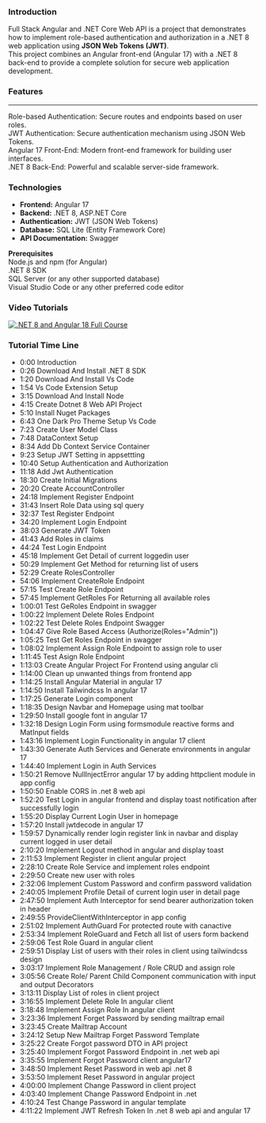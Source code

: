 ### Introduction
Full Stack Angular and .NET Core Web API is a project that demonstrates how to implement role-based authentication and authorization in a .NET 8 web application using <b>JSON Web Tokens (JWT)</b>.<br/> This project combines an Angular front-end (Angular 17) with a .NET 8 back-end to provide a complete solution for secure web application development.

### Features
<hr/>
Role-based Authentication: Secure routes and endpoints based on user roles.<br/>
JWT Authentication: Secure authentication mechanism using JSON Web Tokens.<br/>
Angular 17 Front-End: Modern front-end framework for building user interfaces.<br/>
.NET 8 Back-End: Powerful and scalable server-side framework.

### Technologies
+ **Frontend:** Angular 17<br/>
+ **Backend:** .NET 8, ASP.NET Core<br/>
+ **Authentication:** JWT (JSON Web Tokens)<br/>
+ **Database:** SQL Lite (Entity Framework Core)<br/>
+ **API Documentation:** Swagger<br/>

**Prerequisites**<br/>
Node.js and npm (for Angular)<br/>
.NET 8 SDK<br/>
SQL Server (or any other supported database)<br/>
Visual Studio Code or any other preferred code editor<br/>

### Video Tutorials
[![.NET 8 and Angular 18 Full Course ](https://img.youtube.com/vi/onDirBCVed8/0.jpg)](https://www.youtube.com/watch?v=onDirBCVed8)

### Tutorial Time Line
+ 0:00 Introduction
+ 0:26 Download And Install .NET 8 SDK 
+ 1:20 Download And Install Vs Code
+ 1:54 Vs Code Extension Setup
+ 3:15 Download And Install Node 
+ 4:15 Create Dotnet 8 Web API Project 
+ 5:10 Install Nuget Packages
+ 6:43 One Dark Pro Theme Setup Vs Code
+ 7:23 Create User Model Class
+ 7:48 DataContext Setup
+ 8:34 Add Db Context Service Container
+ 9:23 Setup JWT Setting in appsettting
+ 10:40 Setup Authentication and Authorization
+ 11:18 Add Jwt Authentication
+ 18:30 Create Initial Migrations
+ 20:20 Create AccountController
+ 24:18 Implement Register Endpoint
+ 31:43 Insert Role Data using sql query
+ 32:37 Test Register Endpoint
+ 34:20 Implement Login Endpoint
+ 38:03 Generate JWT Token
+ 41:43 Add Roles in claims
+ 44:24 Test Login Endpoint
+ 45:18 Implement Get Detail of current loggedin user
+ 50:29 Implement Get Method for returning list of users
+ 52:29 Create RolesController
+ 54:06 Implement CreateRole Endpoint
+ 57:15 Test Create Role Endpoint
+ 57:45 Implement GetRoles For Returning all available roles
+ 1:00:01 Test GeRoles Endpoint in swagger
+ 1:00:22 Implement Delete Roles Endpoint
+ 1:02:22 Test Delete Roles Endpoint Swagger
+ 1:04:47 Give Role Based Access (Authorize(Roles="Admin"))
+ 1:05:25 Test Get Roles Endpoint in swagger
+ 1:08:02 Implement Assign Role Endpoint to assign role to user
+ 1:11:45 Test Asign Role Endpoint
+ 1:13:03 Create Angular Project For Frontend using angular cli
+ 1:14:00 Clean up unwanted things from frontend app
+ 1:14:25 Install Angular Material in angular 17
+ 1:14:50 Install Tailwindcss In angular 17 
+ 1:17:25 Generate Login component
+ 1:18:35 Design Navbar and Homepage using mat toolbar
+ 1:29:50 Install google font in angular 17
+ 1:32:18 Design Login Form  using formsmodule reactive forms and MatInput fields
+ 1:43:16 Implement Login Functionality in angular 17 client
+ 1:43:30 Generate Auth Services and Generate environments in angular 17
+ 1:44:40 Implement Login in Auth Services
+ 1:50:21 Remove NullInjectError angular 17 by adding httpclient module in app config
+ 1:50:50 Enable CORS in .net 8 web api
+ 1:52:20 Test Login in angular frontend and display toast notification after successfully login
+ 1:55:20 Display Current Login User in homepage
+ 1:57:20 Install jwtdecode in angular 17
+ 1:59:57 Dynamically render login register link in navbar and display current logged in user detail
+ 2:10:20 Implement Logout method in angular and display toast
+ 2:11:53 Implement Register in client angular project
+ 2:28:10 Create Role Service and implement roles endpoint
+ 2:29:50 Create new user with roles
+ 2:32:06 Implement Custom Password and confirm password validation
+ 2:40:05 Implement Profile Detail of current login user in detail page
+ 2:47:50 Implement Auth Interceptor  for send  bearer authorization token in header
+ 2:49:55 ProvideClientWithInterceptor in app config
+ 2:51:02 Implement AuthGuard For protected route with canactive
+ 2:53:34 Implement RoleGuard and Fetch all list of users form backend
+ 2:59:06 Test Role Guard in angular client
+ 2:59:51 Display List of users with their roles in client using tailwindcss design
+ 3:03:17  Implement Role Management / Role CRUD and assign role
+ 3:05:56 Create Role/ Parent Child Component communication with input and output Decorators
+ 3:13:11 Display List of roles in client project
+ 3:16:55 Implement Delete Role In angular client
+ 3:18:48 Implement Assign Role In angular client
+ 3:23:36 Implement Forget Password by sending mailtrap email 
+ 3:23:45 Create Mailtrap Account
+ 3:24:12 Setup New Mailtrap Forget Password Template
+ 3:25:22 Create Forgot password DTO in API project
+ 3:25:40 Implement Forgot Password Endpoint in .net web api
+ 3:35:55 Implement Forgot Password client angular17 
+ 3:48:50 Implement Reset Password  in web api .net 8
+ 3:53:50 Implement Reset Password  in angular project
+ 4:00:00 Implement Change Password in client project
+ 4:03:40 Implement Change Password Endpoint in .net
+ 4:10:24 Test Change Password in angular template
+ 4:11:22 Implement JWT Refresh Token In .net 8 web api and angular 17
 
